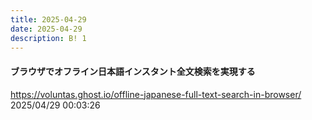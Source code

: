```yaml
---
title: 2025-04-29
date: 2025-04-29
description: B! 1
---
```


#### ブラウザでオフライン日本語インスタント全文検索を実現する
https://voluntas.ghost.io/offline-japanese-full-text-search-in-browser/<br>
2025/04/29 00:03:26<br>


